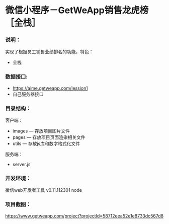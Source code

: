 # 微信小程序－GetWeApp销售龙虎榜［全栈］

### 说明：

实现了根据员工销售业绩排名的功能，特色：
- 全栈

### 数据接口:

- https://aime.getweapp.com/lession1
- 自己服务器接口

### 目录结构：

客户端：
- images — 存放项目图片文件
- pages — 存放项目页面渲染相关文件
- utils — 存放js库和数字格式化文件

服务端：
- server.js

### 开发环境：

微信web开发者工具 v0.11.112301
node

### 项目截图：

https://www.getweapp.com/project?projectId=58712eea52e1e8733dc567d8
